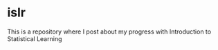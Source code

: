 # islr
This is a repository where I post about my progress with Introduction to Statistical Learning
